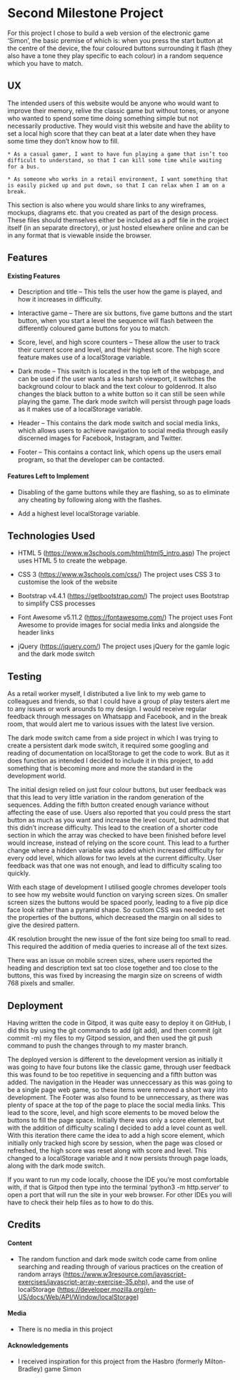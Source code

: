 # Second Milestone Project
For this project I chose to build a web version of the electronic game ‘Simon’, the basic premise of which is: when you press the start button at the centre of the device, the four coloured buttons surrounding it flash (they also have a tone they play specific to each colour) in a random sequence which you have to match.

## UX

The intended users of this website would be anyone who would want to improve their memory, relive the classic game but without tones, or anyone who wanted to spend some time doing something simple but not necessarily productive. They would visit this website and have the ability to set a local high score that they can beat at a later date when they have some time they don’t know how to fill.

    * As a casual gamer, I want to have fun playing a game that isn’t too difficult to understand, so that I can kill some time while waiting for a bus.
    
    * As someone who works in a retail environment, I want something that is easily picked up and put down, so that I can relax when I am on a break.
    
This section is also where you would share links to any wireframes, mockups, diagrams etc. that you created as part of the design process. These files should themselves either be included as a pdf file in the project itself (in an separate directory), or just hosted elsewhere online and can be in any format that is viewable inside the browser.

## Features

#### Existing Features
    
* Description and title – This tells the user how the game is played, and how it increases in difficulty.

* Interactive game – There are six buttons, five game buttons and the start button, when you start a level the sequence will flash between the differently coloured game buttons for you to match.

* Score, level, and high score counters – These allow the user to track their current score and level, and their highest score. The high score feature makes use of a localStorage variable.

* Dark mode – This switch is located in the top left of the webpage, and can be used if the user wants a less harsh viewport, it switches the background colour to black and the text colour to goldenrod. It also changes the black button to a white button so it can still be seen while playing the game. The dark mode switch will persist through page loads as it makes use of a localStorage variable.

* Header – This contains the dark mode switch and social media links, which allows users to achieve navigation to social media through easily discerned images for Facebook, Instagram, and Twitter.

* Footer – This contains a contact link, which opens up the users email program, so that the developer can be contacted.

#### Features Left to Implement

* Disabling of the game buttons while they are flashing, so as to eliminate any cheating by following along with the flashes.

* Add a highest level localStorage variable.

## Technologies Used

* HTML 5 (https://www.w3schools.com/html/html5_intro.asp)
The project uses HTML 5 to create the webpage.

* CSS 3 (https://www.w3schools.com/css/)
The project uses CSS 3 to customise the look of the website

* Bootstrap v4.4.1 (https://getbootstrap.com/)
The project uses Bootstrap to simplify CSS processes

* Font Awesome v5.11.2 (https://fontawesome.com/)
The project uses Font Awesome to provide images for social media links and alongside the header links

* jQuery (https://jquery.com/)
The project uses jQuery for the gamle logic and the dark mode switch

## Testing

As a retail worker myself, I distributed a live link to my web game to colleagues and friends, so that I could have a group of play testers alert me to any issues or work arounds to my design. I would receive regular feedback through messages on Whatsapp and Facebook, and in the break room, that would alert me to various issues with the latest live version.

The dark mode switch came from a side project in which I was trying to create a persistent dark mode switch, it required some googling and reading of documentation on localStorage to get the code to work. But as it does function as intended I decided to include it in this project, to add something that is becoming more and more the standard in the development world.

The initial design relied on just four colour buttons, but user feedback was that this lead to very little variation in the random generation of the sequences. Adding the fifth button created enough variance without affecting the ease of use. Users also reported that you could press the start button as much as you want and increase the level count, but admitted that this didn’t increase difficulty. This lead to the creation of a shorter code section in which the array was checked to have been finished before level would increase, instead of relying on the score count. This lead to a further change where a hidden variable was added which increased difficulty for every odd level, which allows for two levels at the current difficulty. User feedback was that one was not enough, and lead to difficulty scaling too quickly.

With each stage of development I utilised google chromes developer tools to see how my website would function on varying screen sizes. On smaller screen sizes the buttons would be spaced poorly, leading to a five pip dice face look rather than a pyramid shape. So custom CSS was needed to set the properties of the buttons, which decreased the margin on all sides to give the desired pattern.

4K resolution brought the new issue of the font size being too small to read. This required the addition of media queries to increase all of the text sizes. 

There was an issue on mobile screen sizes, where users reported the heading and description text sat too close together and too close to the buttons, this was fixed by increasing the margin size on screens of width 768 pixels and smaller.

## Deployment

Having written the code in Gitpod, it was quite easy to deploy it on GitHub, I did this by using the git commands to add (git add), and then commit (git commit -m) my files to my Gitpod session, and then used the git push command to push the changes through to my master branch.

The deployed version is different to the development version as initially it was going to have four butons like the classic game, through user feedback this was found to be too repetitive in sequencing and a fifth button was added. The navigation in the Header was unneccessary as this was going to be a single page web game, so these items were removed a short way into development. The Footer was also found to be unneccessary, as there was plenty of space at the top of the page to place the social media links. This lead to the score, level, and high score elements to be moved below the buttons to fill the page space. Initially there was only a score element, but with the addition of difficulty scaling I decided to add a level count as well. With this iteration there came the idea to add a high score element, which initially only tracked high score by session, when the page was closed or refreshed, the high score was reset along with score and level. This changed to a localStorage variable and it now persists through page loads, along with the dark mode switch.

If you want to run my code locally, choose the IDE you’re most comfortable with, if that is Gitpod then type into the terminal ‘python3 -m http.server’ to open a port that will run the site in your web browser. For other IDEs you will have to check their help files as to how to do this.

## Credits

#### Content

* The random function and dark mode switch code came from online searching and reading through of various practices on the creation of random arrays (https://www.w3resource.com/javascript-exercises/javascript-array-exercise-35.php), and the use of localStorage (https://developer.mozilla.org/en-US/docs/Web/API/Window/localStorage)

#### Media

* There is no media in this project

#### Acknowledgements

* I received inspiration for this project from the Hasbro (formerly Milton-Bradley) game Simon
